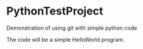 # PythonTestProject
Demonstration of using git with simple python code

The code will be a simple HelloWorld program.
